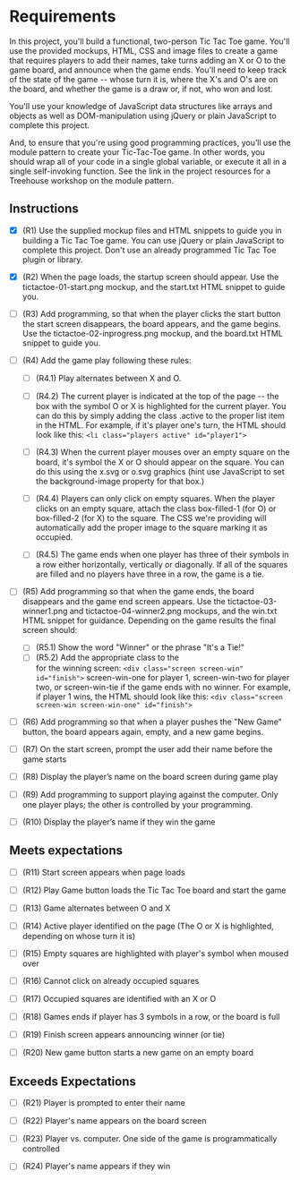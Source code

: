 # Requirements

In this project, you'll build a functional, two-person Tic Tac Toe game. You'll use the provided mockups, HTML, CSS and image files to create a game that requires players to add their names, take turns adding an X or O to the game board, and announce when the game ends. You'll need to keep track of the state of the game -- whose turn it is, where the X's and O's are on the board, and whether the game is a draw or, if not, who won and lost.

You'll use your knowledge of JavaScript data structures like arrays and objects as well as DOM-manipulation using jQuery or plain JavaScript to complete this project.

And, to ensure that you're using good programming practices, you’ll use the module pattern to create your Tic-Tac-Toe game. In other words, you should wrap all of your code in a single global variable, or execute it all in a single self-invoking function. See the link in the project resources for a Treehouse workshop on the module pattern.



## Instructions
 - [x] (R1) Use the supplied mockup files and HTML snippets to guide you in building a Tic Tac Toe game. You can use jQuery or plain JavaScript to complete this project. Don't use an already programmed Tic Tac Toe plugin or library.
 - [x] (R2) When the page loads, the startup screen should appear. Use the tictactoe-01-start.png mockup, and the start.txt HTML snippet to guide you.
 - [ ] (R3) Add programming, so that when the player clicks the start button the start screen disappears, the board appears, and the game begins. Use the tictactoe-02-inprogress.png mockup, and the board.txt HTML snippet to guide you.
 - [ ] (R4) Add the game play following these rules:
    - [ ] (R4.1) Play alternates between X and O.
    - [ ] (R4.2) The current player is indicated at the top of the page -- the box with the symbol O or X is highlighted for the current player. You can do this by simply adding the class .active to the proper list item in the HTML. For example, if it's player one's turn, the HTML should look like this: ```<li class="players active" id="player1">```
    - [ ] (R4.3) When the current player mouses over an empty square on the board, it's symbol the X or O should appear on the square. You can do this using the x.svg or o.svg graphics (hint use JavaScript to set the background-image property for that box.)
    - [ ] (R4.4) Players can only click on empty squares. When the player clicks on an empty square, attach the class box-filled-1 (for O) or box-filled-2 (for X) to the square. The CSS we're providing will automatically add the proper image to the square marking it as occupied.
    - [ ] (R4.5) The game ends when one player has three of their symbols in a row either horizontally, vertically or diagonally. If all of the squares are filled and no players have three in a row, the game is a tie.


 - [ ] (R5) Add programming so that when the game ends, the board disappears and the game end screen appears. Use the tictactoe-03-winner1.png and tictactoe-04-winner2.png mockups, and the win.txt HTML snippet for guidance. Depending on the game results the final screen should:
   - [ ] (R5.1) Show the word "Winner" or the phrase "It's a Tie!"
   - [ ] (R5.2) Add the appropriate class to the <div> for the winning screen: ```<div class="screen screen-win" id="finish">``` screen-win-one for player 1, screen-win-two for player two, or screen-win-tie if the game ends with no winner. For example, if player 1 wins, the HTML should look like this: ```<div class="screen screen-win screen-win-one" id="finish">```

 - [ ] (R6) Add programming so that when a player pushes the "New Game" button, the board appears again, empty, and a new game begins.

  - [ ] (R7) On the start screen, prompt the user add their name before the game starts
  - [ ] (R8) Display the player’s name on the board screen during game play
  - [ ] (R9) Add programming to support playing against the computer. Only one player plays; the other is controlled by your programming.
  - [ ] (R10) Display the player’s name if they win the game

## Meets expectations
 - [ ] (R11) Start screen appears when page loads
 - [ ] (R12) Play Game button loads the Tic Tac Toe board and start the game

 - [ ] (R13) Game alternates between O and X
 - [ ] (R14) Active player identified on the page (The O or X is highlighted, depending on whose turn it is)
 - [ ] (R15) Empty squares are highlighted with player's symbol when moused over
 - [ ] (R16) Cannot click on already occupied squares
 - [ ] (R17) Occupied squares are identified with an X or O
 - [ ] (R18) Games ends if player has 3 symbols in a row, or the board is full
 - [ ] (R19) Finish screen appears announcing winner (or tie)
 - [ ] (R20) New game button starts a new game on an empty board

## Exceeds Expectations

 - [ ] (R21) Player is prompted to enter their name
 - [ ] (R22) Player's name appears on the board screen
 - [ ] (R23) Player vs. computer. One side of the game is programmatically controlled
 - [ ] (R24) Player's name appears if they win

